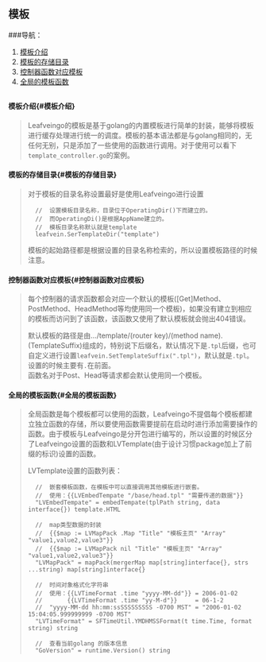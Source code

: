 ## 模板 ##

###导航：

1. [模板介绍](#模板介绍)
1. [模板的存储目录](#模板的存储目录)
1. [控制器函数对应模板](#控制器函数对应模板)
1. [全局的模板函数](#全局的模板函数)

##

#### 模板介绍{#模板介绍}
> Leafveingo的模板是基于golang的内置模板进行简单的封装，能够将模板进行缓存处理进行统一的调度。模板的基本语法都是与golang相同的，无任何无别，只是添加了一些使用的函数进行调用。对于使用可以看下`template_controller.go`的案例。


#### 模板的存储目录{#模板的存储目录}
> 对于模板的目录名称设置最好是使用Leafveingo进行设置
>
>		//	设置模板目录名称，目录位于OperatingDir()下而建立的。
>		//	而OperatingDi()是根据AppName建立的。
>		//	模板目录名称默认就是template
>		leafvein.SerTemplateDir("template")
>
> 模板的起始路径都是根据设置的目录名称检索的，所以设置模板路径的时候注意。


#### 控制器函数对应模板{#控制器函数对应模板}
> 每个控制器的请求函数都会对应一个默认的模板([Get]Method、PostMethod、HeadMethod等均使用同一个模板)，如果没有建立到相应的模板而访问到了该函数，该函数又使用了默认模板就会抛出404错误。
>
> 默认模板的路径是由.../template/(router key)/(method name).(TemplateSuffix)组成的，特别说下后缀名，默认情况下是`.tpl`后缀，也可自定义进行设置`leafvein.SetTemplateSuffix(".tpl")`，默认就是`.tpl`。设置的时候主要有`.`在前面。<br/>
> 函数名对于Post、Head等请求都会默认使用同一个模板。


#### 全局的模板函数{#全局的模板函数}
> 全局函数是每个模板都可以使用的函数，Leafveingo不提倡每个模板都建立独立函数的存储，所以要使用函数需要提前在启动时进行添加需要操作的函数。由于模板与Leafveingo是分开包进行编写的，所以设置的时候区分了Leafveingo设置的函数和LVTemplate(由于设计习惯package加上了前缀的标识)设置的函数。
>
>	LVTemplate设置的函数列表：
>
>		//	嵌套模板函数，在模板中可以直接调用其他模板进行嵌套。
>		//	使用：{{LVEmbedTempate "/base/head.tpl" "需要传递的数据"}}
>		"LVEmbedTempate" = embedTempate(tplPath string, data interface{}) template.HTML
>
>		//	map类型数据的封装
>		//	{{$map := LVMapPack .Map "Title" "模板主页" "Array" "value1,value2,value3"}}
>		//	{{$map := LVMapPack nil "Title" "模板主页" "Array" "value1,value2,value3"}}
>		"LVMapPack" = mapPack(mergerMap map[string]interface{}, strs ...string) map[string]interface{}
>
>		//	时间对象格式化字符串
>		//	使用：{{LVTimeFormat .time "yyyy-MM-dd"}} = 2006-01-02
>		//		 {{LVTimeFormat .time "yy-M-d"}}     = 06-1-2
>		//	"yyyy-MM-dd hh:mm:ssSSSSSSSSS -0700 MST" = "2006-01-02 15:04:05.999999999 -0700 MST"
>		"LVTimeFormat" = SFTimeUtil.YMDHMSSFormat(t time.Time, format string) string 
>	
>		//	查看当前golang 的版本信息
>		"GoVersion" = runtime.Version() string 
>		
>


















